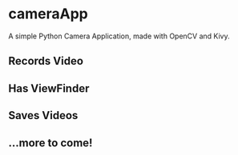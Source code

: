 # cameraApp
A simple Python Camera Application, made with OpenCV and Kivy.
## Records Video
## Has ViewFinder
## Saves Videos
## ...more to come!
